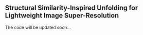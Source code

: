 ## Structural Similarity-Inspired Unfolding for Lightweight Image Super-Resolution

The code will be updated soon...
